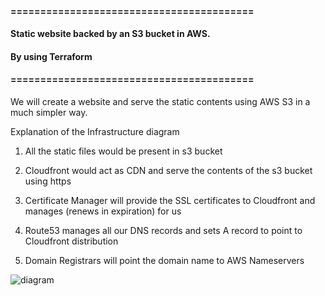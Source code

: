 #### =========================================
#### Static website backed by an S3 bucket in AWS.
#### By using Terraform
#### =========================================

We will create a website and serve the static contents using AWS S3 in a much simpler way. 

Explanation of the Infrastructure diagram

1. All the static files would be present in s3 bucket

2. Cloudfront would act as CDN and serve the contents of the s3 bucket using https

3. Certificate Manager will provide the SSL certificates to Cloudfront and manages (renews in expiration) for us

4. Route53 manages all our DNS records and sets A record to point to Cloudfront distribution

5. Domain Registrars will point the domain name to AWS Nameservers

![diagram](https://user-images.githubusercontent.com/68518124/91770285-c53d3a00-eb95-11ea-8a89-9d9c7e7a3832.png)

